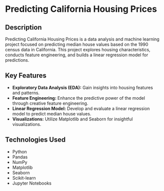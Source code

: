 # Predicting California Housing Prices

## Description

Predicting California Housing Prices is a data analysis and machine learning project focused on predicting median house values based on the 1990 census data in California. This project explores housing characteristics, conducts feature engineering, and builds a linear regression model for predictions.

## Key Features

- **Exploratory Data Analysis (EDA):** Gain insights into housing features and patterns.
- **Feature Engineering:** Enhance the predictive power of the model through creative feature engineering.
- **Linear Regression Model:** Develop and evaluate a linear regression model to predict median house values.
- **Visualizations:** Utilize Matplotlib and Seaborn for insightful visualizations.

## Technologies Used

- Python
- Pandas
- NumPy
- Matplotlib
- Seaborn
- Scikit-learn
- Jupyter Notebooks
